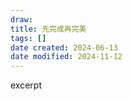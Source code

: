 ```yaml
---
draw:
title: 先完成再完美
tags: []
date created: 2024-06-13
date modified: 2024-11-12
---
```


excerpt

<!-- more -->
